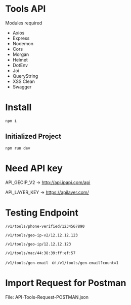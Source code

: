 # Tools API

Modules required

- Axios
- Express
- Nodemon
- Cors
- Morgan
- Helmet
- DotEnv
- Joi
- QueryString
- XSS Clean
- Swagger

# Install

`npm i`

## Initialized Project

`npm run dev`

# Need API key

API_GEOIP_V2 -> http://api.ipapi.com/api

API_LAYER_KEY -> https://apilayer.com/

# Testing Endpoint

``` /v1/tools/phone-verified/1234567890 ```

``` /v1/tools/geo-ip-v2/12.12.12.123 ```

``` /v1/tools/geo-ip/12.12.12.123 ```

```/v1/tools/mac/44:38:39:ff:ef:57 ```

```/v1/tools/gen-email ``` or ```/v1/tools/gen-email?count=1 ```

# Import Request for Postman

File: API-Tools-Request-POSTMAN.json
